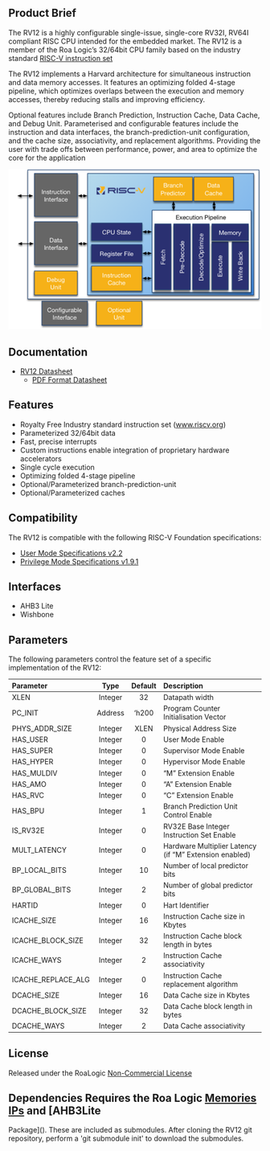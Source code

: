 ## Product Brief

The RV12 is a highly configurable single-issue, single-core RV32I, RV64I
compliant RISC CPU intended for the embedded market. The RV12 is a member of the
Roa Logic’s 32/64bit CPU family based on the industry standard [RISC-V
instruction set](https://riscv.org/)

The RV12 implements a Harvard architecture for simultaneous instruction and data
memory accesses. It features an optimizing folded 4-stage pipeline, which
optimizes overlaps between the execution and memory accesses, thereby reducing
stalls and improving efficiency.

Optional features include Branch Prediction, Instruction Cache, Data Cache, and
Debug Unit. Parameterised and configurable features include the instruction and
data interfaces, the branch-prediction-unit configuration, and the cache size,
associativity, and replacement algorithms. Providing the user with trade offs
between performance, power, and area to optimize the core for the application

![RV12 RISC-V Architecture](assets/img/RV12_Arch.png)

## Documentation

- [RV12 Datasheet](DATASHEET.md)
  - [PDF Format Datasheet](docs/RoaLogic_RV12_RISCV_Datasheet.pdf)

## Features

- Royalty Free Industry standard instruction set (www.riscv.org)
- Parameterized 32/64bit data
- Fast, precise interrupts
- Custom instructions enable integration of proprietary hardware accelerators
- Single cycle execution
- Optimizing folded 4-stage pipeline
- Optional/Parameterized branch-prediction-unit
- Optional/Parameterized caches

## Compatibility

The RV12 is compatible with the following RISC-V Foundation  specifications:

- [User Mode Specifications v2.2](https://github.com/riscv/riscv-isa-manual/releases/download/riscv-user-2.2/riscv-spec-v2.2.pdf)
- [Privilege Mode Specifications v1.9.1](https://github.com/riscv/riscv-isa-manual/blob/master/release/riscv-privileged-v1.9.1.pdf)

## Interfaces

- AHB3 Lite
- Wishbone

## Parameters

The following parameters control the feature set of a specific implementation of
the RV12:

| Parameter          | Type    | Default | Description                                            |
| :----------------- | :-----: | :-----: | :----------------------------------------------------- |
| XLEN               | Integer | 32      | Datapath width                                         |
| PC_INIT            | Address | ‘h200   | Program Counter Initialisation Vector                  |
| PHYS_ADDR_SIZE     | Integer | XLEN    | Physical Address Size                                  |
| HAS_USER           | Integer | 0       | User Mode Enable                                       |
| HAS_SUPER          | Integer | 0       | Supervisor Mode Enable                                 |
| HAS_HYPER          | Integer | 0       | Hypervisor Mode Enable                                 |
| HAS_MULDIV         | Integer | 0       | “M” Extension Enable                                   |
| HAS_AMO            | Integer | 0       | “A” Extension Enable                                   |
| HAS_RVC            | Integer | 0       | “C” Extension Enable                                   |
| HAS_BPU            | Integer | 1       | Branch Prediction Unit Control Enable                  |
| IS_RV32E           | Integer | 0       | RV32E Base Integer Instruction Set Enable              |
| MULT_LATENCY       | Integer | 0       | Hardware Multiplier Latency (if “M” Extension enabled) |
| BP_LOCAL_BITS      | Integer | 10      | Number of local predictor bits                         |
| BP_GLOBAL_BITS     | Integer | 2       | Number of global predictor bits                        |
| HARTID             | Integer | 0       | Hart Identifier                                        |
| ICACHE_SIZE        | Integer | 16      | Instruction Cache size in Kbytes                       |
| ICACHE_BLOCK_SIZE  | Integer | 32      | Instruction Cache block length in bytes                |
| ICACHE_WAYS        | Integer | 2       | Instruction Cache associativity                        |
| ICACHE_REPLACE_ALG | Integer | 0       | Instruction Cache replacement algorithm                |
| DCACHE_SIZE        | Integer | 16      | Data Cache size in Kbytes                              |
| DCACHE_BLOCK_SIZE  | Integer | 32      | Data Cache block length in bytes                       |
| DCACHE_WAYS        | Integer | 2       | Data Cache associativity                               |

## License

Released under the RoaLogic [Non-Commercial License](/LICENSE.md)

## Dependencies Requires the Roa Logic [Memories IPs]() and [AHB3Lite
Package](). These are included as submodules. After cloning the RV12 git
repository, perform a 'git submodule init' to download the submodules.
